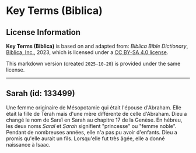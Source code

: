 # Key Terms (Biblica)

## License Information

**Key Terms (Biblica)** is based on and adapted from: _Biblica Bible Dictionary_, [Biblica, Inc.](https://www.biblica.com/), 2023, which is licensed under a [CC BY-SA 4.0 license](https://creativecommons.org/licenses/by-sa/4.0/legalcode.en).

This markdown version (created `2025-10-20`) is provided under the same license.



--------------------------------

## Sarah (id: 133499)

Une femme originaire de Mésopotamie qui était l'épouse d'Abraham. Elle était la fille de Térah mais d'une mère différente de celle d'Abraham. Dieu a changé le nom de Saraï en Sarah au chapitre 17 de la Genèse. En hébreu, les deux noms *Saraï* et *Sarah* signifient "princesse" ou "femme noble". Pendant de nombreuses années, elle n'a pas pu avoir d'enfants. Dieu a promis qu'elle aurait un fils. Lorsqu'elle fut très âgée, elle a donné naissance à Isaac.


